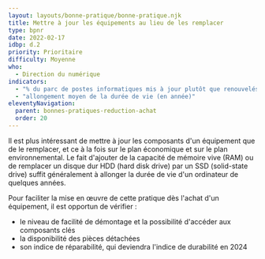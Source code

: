 ```yaml
---
layout: layouts/bonne-pratique/bonne-pratique.njk
title: Mettre à jour les équipements au lieu de les remplacer
type: bpnr
date: 2022-02-17
idbp: d.2
priority: Prioritaire
difficulty: Moyenne
who:
  - Direction du numérique
indicators:
  - "% du parc de postes informatiques mis à jour plutôt que renouvelés"
  - "allongement moyen de la durée de vie (en année)"
eleventyNavigation:
  parent: bonnes-pratiques-reduction-achat
  order: 20
---
```


Il est plus intéressant de mettre à jour les composants d'un équipement que de le remplacer, et ce à la fois sur le plan économique et sur le plan environnemental. Le fait d'ajouter de la capacité de 	mémoire vive (RAM) ou de remplacer un disque dur HDD (hard disk drive) par un SSD (solid-state drive) suffit généralement à allonger la durée de vie d'un ordinateur de quelques années.

Pour faciliter la mise en œuvre de cette pratique dès l'achat d'un équipement, il est opportun de vérifier : 

* le niveau de facilité de démontage et la possibilité d'accéder aux composants clés
* la disponibilité des pièces détachées
* son indice de réparabilité, qui deviendra l'indice de durabilité en 2024
